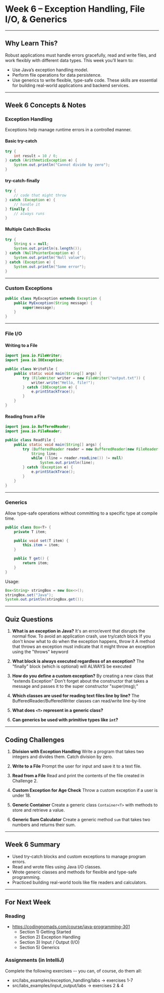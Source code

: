 # Week 6 – Exception Handling, File I/O, & Generics

---

## Why Learn This?

Robust applications must handle errors gracefully, read and write files, and work flexibly with different data types. This week you’ll learn to:

* Use Java’s exception handling model.
* Perform file operations for data persistence.
* Use generics to write flexible, type-safe code.
  These skills are essential for building real-world applications and backend services.

---

## Week 6 Concepts & Notes

### Exception Handling

Exceptions help manage runtime errors in a controlled manner.

#### Basic try-catch

```java
try {
    int result = 10 / 0;
} catch (ArithmeticException e) {
    System.out.println("Cannot divide by zero");
}
```

#### try-catch-finally

```java
try {
    // code that might throw
} catch (Exception e) {
    // handle it
} finally {
    // always runs
}
```

#### Multiple Catch Blocks

```java
try {
    String s = null;
    System.out.println(s.length());
} catch (NullPointerException e) {
    System.out.println("Null value");
} catch (Exception e) {
    System.out.println("Some error");
}
```

---

### Custom Exceptions

```java
public class MyException extends Exception {
    public MyException(String message) {
        super(message);
    }
}
```

---

### File I/O

#### Writing to a File

```java
import java.io.FileWriter;
import java.io.IOException;

public class WriteFile {
    public static void main(String[] args) {
        try (FileWriter writer = new FileWriter("output.txt")) {
            writer.write("Hello, file!");
        } catch (IOException e) {
            e.printStackTrace();
        }
    }
}
```

#### Reading from a File

```java
import java.io.BufferedReader;
import java.io.FileReader;

public class ReadFile {
    public static void main(String[] args) {
        try (BufferedReader reader = new BufferedReader(new FileReader("output.txt"))) {
            String line;
            while ((line = reader.readLine()) != null)
                System.out.println(line);
        } catch (Exception e) {
            e.printStackTrace();
        }
    }
}
```

---

### Generics

Allow type-safe operations without committing to a specific type at compile time.

```java
public class Box<T> {
    private T item;

    public void set(T item) {
        this.item = item;
    }

    public T get() {
        return item;
    }
}
```

Usage:

```java
Box<String> stringBox = new Box<>();
stringBox.set("Java");
System.out.println(stringBox.get());
```

---

## Quiz Questions

1. **What is an exception in Java?**
It's an error/event that disrupts the normal flow.
To avoid an application crash, use try/catch block
If you don't know what to do when the exception happens, throw it
A method that throws an exception must indicate that it might throw an
exception using the "throws" keyword

2. **What block is always executed regardless of an exception?**
The "finally" block (which is optional) will ALWAYS be executed

3. **How do you define a custom exception?**
By creating a new class that "extends Exception"
Don't forget about the constructor that takes a message
and passes it to the super constructor "super(msg);"

4. **Which classes are used for reading text files line by line?**
The BufferedReader/BufferedWriter classes can read/write line-by-line

5. **What does `<T>` represent in a generic class?**

6. **Can generics be used with primitive types like `int`?**

---

## Coding Challenges

1. **Division with Exception Handling**
   Write a program that takes two integers and divides them. Catch division by zero.

2. **Write to a File**
   Prompt the user for input and save it to a text file.

3. **Read from a File**
   Read and print the contents of the file created in Challenge 2.

4. **Custom Exception for Age Check**
   Throw a custom exception if a user is under 18.

5. **Generic Container**
   Create a generic class `Container<T>` with methods to store and retrieve a value.

6. **Generic Sum Calculator**
   Create a generic method `sum` that takes two numbers and returns their sum.

---

## Week 6 Summary

* Used try-catch blocks and custom exceptions to manage program errors.
* Read and wrote files using Java I/O classes.
* Wrote generic classes and methods for flexible and type-safe programming.
* Practiced building real-world tools like file readers and calculators.

---

## For Next Week

### Reading 
* https://codingnomads.com/course/java-programming-301
    * Section 1) Getting Started
    * Section 2) Exception Handling
    * Section 3) Input / Output (I/O)
    * Section 5) Generics

### Assignments (in IntelliJ)

Complete the following exercises -- you can, of course, do them all:

* src/labs_examples/exception_handling/labs -> exercises 1-7
* src/labs_examples/input_output/labs -> exercises 2 & 4 
